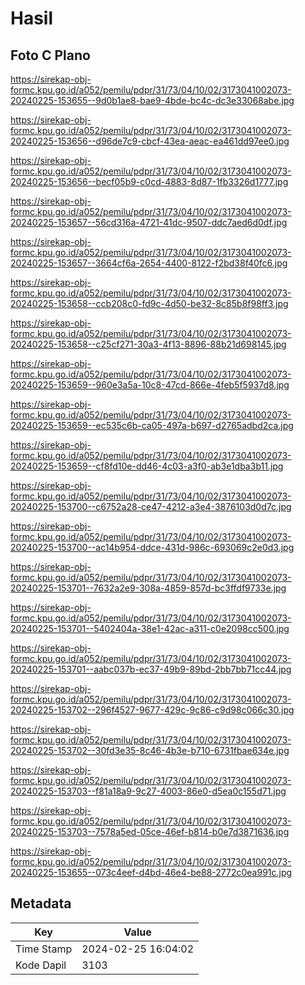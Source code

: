 # Hasil

## Foto C Plano

https://sirekap-obj-formc.kpu.go.id/a052/pemilu/pdpr/31/73/04/10/02/3173041002073-20240225-153655--9d0b1ae8-bae9-4bde-bc4c-dc3e33068abe.jpg

https://sirekap-obj-formc.kpu.go.id/a052/pemilu/pdpr/31/73/04/10/02/3173041002073-20240225-153656--d96de7c9-cbcf-43ea-aeac-ea461dd97ee0.jpg

https://sirekap-obj-formc.kpu.go.id/a052/pemilu/pdpr/31/73/04/10/02/3173041002073-20240225-153656--becf05b9-c0cd-4883-8d87-1fb3326d1777.jpg

https://sirekap-obj-formc.kpu.go.id/a052/pemilu/pdpr/31/73/04/10/02/3173041002073-20240225-153657--56cd316a-4721-41dc-9507-ddc7aed6d0df.jpg

https://sirekap-obj-formc.kpu.go.id/a052/pemilu/pdpr/31/73/04/10/02/3173041002073-20240225-153657--3664cf6a-2654-4400-8122-f2bd38f40fc6.jpg

https://sirekap-obj-formc.kpu.go.id/a052/pemilu/pdpr/31/73/04/10/02/3173041002073-20240225-153658--ccb208c0-fd9c-4d50-be32-8c85b8f98ff3.jpg

https://sirekap-obj-formc.kpu.go.id/a052/pemilu/pdpr/31/73/04/10/02/3173041002073-20240225-153658--c25cf271-30a3-4f13-8896-88b21d698145.jpg

https://sirekap-obj-formc.kpu.go.id/a052/pemilu/pdpr/31/73/04/10/02/3173041002073-20240225-153659--960e3a5a-10c8-47cd-866e-4feb5f5937d8.jpg

https://sirekap-obj-formc.kpu.go.id/a052/pemilu/pdpr/31/73/04/10/02/3173041002073-20240225-153659--ec535c6b-ca05-497a-b697-d2765adbd2ca.jpg

https://sirekap-obj-formc.kpu.go.id/a052/pemilu/pdpr/31/73/04/10/02/3173041002073-20240225-153659--cf8fd10e-dd46-4c03-a3f0-ab3e1dba3b11.jpg

https://sirekap-obj-formc.kpu.go.id/a052/pemilu/pdpr/31/73/04/10/02/3173041002073-20240225-153700--c6752a28-ce47-4212-a3e4-3876103d0d7c.jpg

https://sirekap-obj-formc.kpu.go.id/a052/pemilu/pdpr/31/73/04/10/02/3173041002073-20240225-153700--ac14b954-ddce-431d-986c-693069c2e0d3.jpg

https://sirekap-obj-formc.kpu.go.id/a052/pemilu/pdpr/31/73/04/10/02/3173041002073-20240225-153701--7632a2e9-308a-4859-857d-bc3ffdf9733e.jpg

https://sirekap-obj-formc.kpu.go.id/a052/pemilu/pdpr/31/73/04/10/02/3173041002073-20240225-153701--5402404a-38e1-42ac-a311-c0e2098cc500.jpg

https://sirekap-obj-formc.kpu.go.id/a052/pemilu/pdpr/31/73/04/10/02/3173041002073-20240225-153701--aabc037b-ec37-49b9-89bd-2bb7bb71cc44.jpg

https://sirekap-obj-formc.kpu.go.id/a052/pemilu/pdpr/31/73/04/10/02/3173041002073-20240225-153702--296f4527-9677-429c-9c86-c9d98c066c30.jpg

https://sirekap-obj-formc.kpu.go.id/a052/pemilu/pdpr/31/73/04/10/02/3173041002073-20240225-153702--30fd3e35-8c46-4b3e-b710-6731fbae634e.jpg

https://sirekap-obj-formc.kpu.go.id/a052/pemilu/pdpr/31/73/04/10/02/3173041002073-20240225-153703--f81a18a9-9c27-4003-86e0-d5ea0c155d71.jpg

https://sirekap-obj-formc.kpu.go.id/a052/pemilu/pdpr/31/73/04/10/02/3173041002073-20240225-153703--7578a5ed-05ce-46ef-b814-b0e7d3871636.jpg

https://sirekap-obj-formc.kpu.go.id/a052/pemilu/pdpr/31/73/04/10/02/3173041002073-20240225-153655--073c4eef-d4bd-46e4-be88-2772c0ea991c.jpg


## Metadata

| Key        | Value               |
| ---------- | ------------------- |
| Time Stamp | 2024-02-25 16:04:02 |
| Kode Dapil | 3103                |



